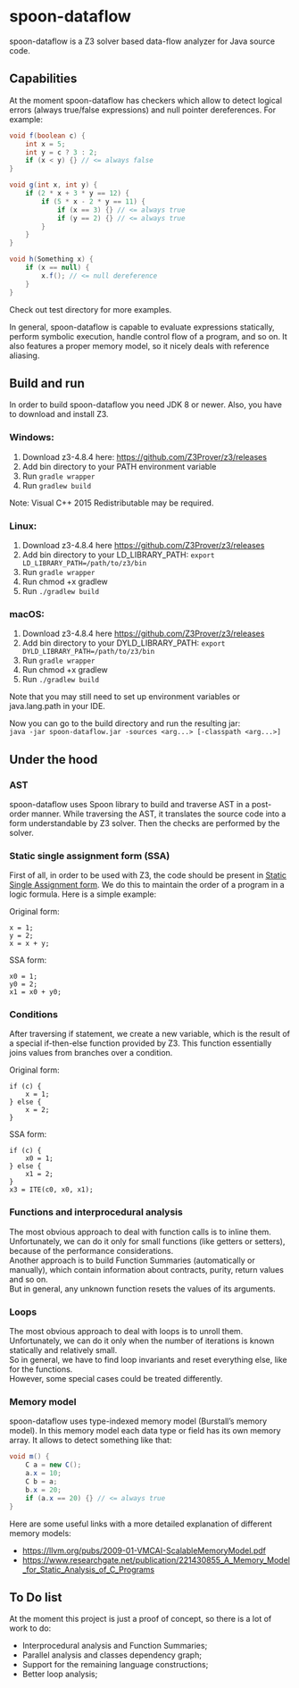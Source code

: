# spoon-dataflow

spoon-dataflow is a Z3 solver based data-flow analyzer for Java source code.

## Capabilities
At the moment spoon-dataflow has checkers which allow to detect logical errors (always true/false expressions) and null pointer dereferences.
For example:
```java
void f(boolean c) {
    int x = 5;
    int y = c ? 3 : 2;
    if (x < y) {} // <= always false
}

void g(int x, int y) {
    if (2 * x + 3 * y == 12) {
        if (5 * x - 2 * y == 11) {
            if (x == 3) {} // <= always true
            if (y == 2) {} // <= always true
        }
    }
}

void h(Something x) {
    if (x == null) {
        x.f(); // <= null dereference
    }
}
```
Check out test directory for more examples.

In general, spoon-dataflow is capable to evaluate expressions statically, perform symbolic execution, handle control flow of a program, and so on. It also features a proper memory model, so it nicely deals with reference aliasing.

## Build and run
In order to build spoon-dataflow you need JDK 8 or newer. Also, you have to download and install Z3.

### Windows:
1. Download z3-4.8.4 here: https://github.com/Z3Prover/z3/releases
2. Add bin directory to your PATH environment variable
3. Run `gradle wrapper`
4. Run `gradlew build`

Note: Visual C++ 2015 Redistributable may be required.

### Linux:
1. Download z3-4.8.4 here https://github.com/Z3Prover/z3/releases
2. Add bin directory to your LD_LIBRARY_PATH: `export LD_LIBRARY_PATH=/path/to/z3/bin`
3. Run `gradle wrapper`
4. Run chmod +x gradlew
5. Run `./gradlew build`

### macOS:
1. Download z3-4.8.4 here https://github.com/Z3Prover/z3/releases
2. Add bin directory to your DYLD_LIBRARY_PATH: `export DYLD_LIBRARY_PATH=/path/to/z3/bin`
3. Run `gradle wrapper`
4. Run chmod +x gradlew
5. Run `./gradlew build`

Note that you may still need to set up environment variables or java.lang.path in your IDE.

Now you can go to the build directory and run the resulting jar:    
`java -jar spoon-dataflow.jar -sources <arg...> [-classpath <arg...>]`

## Under the hood
### AST
spoon-dataflow uses Spoon library to build and traverse AST in a post-order manner.
While traversing the AST, it translates the source code into a form understandable by Z3 solver. Then the checks are performed by the solver.

### Static single assignment form (SSA)
First of all, in order to be used with Z3, the code should be present in [Static Single Assignment form](https://en.wikipedia.org/wiki/Static_single_assignment_form). We do this to maintain the order of a program in a logic formula.
Here is a simple example:

Original form:
```
x = 1;
y = 2;
x = x + y;
```
SSA form:
```
x0 = 1;
y0 = 2;
x1 = x0 + y0;
```

### Conditions
After traversing if statement, we create a new variable, which is the result of a special if-then-else function provided by Z3. This function essentially joins values from branches over a condition.

Original form:
```
if (c) {
    x = 1;
} else {
    x = 2;
}
```
SSA form:
```
if (c) {
    x0 = 1;
} else {
    x1 = 2;
}
x3 = ITE(c0, x0, x1);
```

### Functions and interprocedural analysis
The most obvious approach to deal with function calls is to inline them. Unfortunately, we can do it only for small functions (like getters or setters), because of the performance considerations.   
Another approach is to build Function Summaries (automatically or manually), which contain information about contracts, purity, return values and so on.   
But in general, any unknown function resets the values of its arguments.

### Loops
The most obvious approach to deal with loops is to unroll them. Unfortunately, we can do it only when the number of iterations is known statically and relatively small.   
So in general, we have to find loop invariants and reset everything else, like for the functions.   
However, some special cases could be treated differently.

### Memory model
spoon-dataflow uses type-indexed memory model (Burstall’s memory model).
In this memory model each data type or field has its own memory array.
It allows to detect something like that:
```java
void m() {
    C a = new C();
    a.x = 10;
    C b = a;
    b.x = 20;
    if (a.x == 20) {} // <= always true
}
```
Here are some useful links with a more detailed explanation of different memory models:
- https://llvm.org/pubs/2009-01-VMCAI-ScalableMemoryModel.pdf
- https://www.researchgate.net/publication/221430855_A_Memory_Model_for_Static_Analysis_of_C_Programs


## To Do list
At the moment this project is just a proof of concept, so there is a lot of work to do:
- Interprocedural analysis and Function Summaries;
- Parallel analysis and classes dependency graph;
- Support for the remaining language constructions;
- Better loop analysis;
